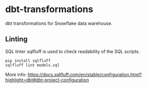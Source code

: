 # dbt-transformations
dbt transformations for Snowflake data warehouse.

## Linting

SQL linter sqlfluff is used to check readability of the SQL scripts.

```
pip install sqlfluff
sqlfluff lint models.sql
```

More info: https://docs.sqlfluff.com/en/stable/configuration.html?highlight=dbt#dbt-project-configuration